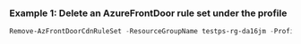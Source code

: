 ### Example 1: Delete an AzureFrontDoor rule set under the profile
```powershell
Remove-AzFrontDoorCdnRuleSet -ResourceGroupName testps-rg-da16jm -ProfileName fdp-v542q6 -RuleSetName ruleset001
```

```output
```

